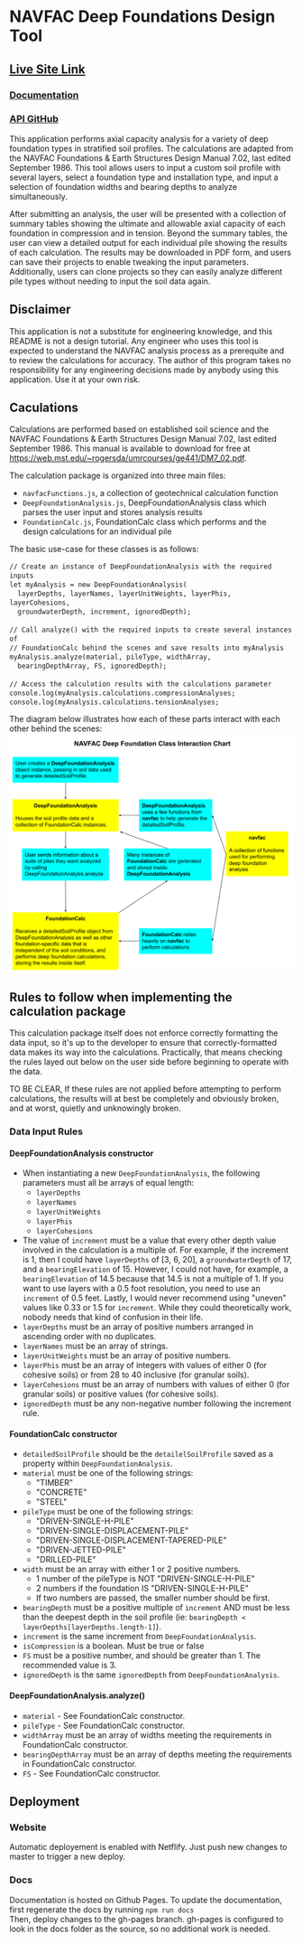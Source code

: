 # NAVFAC Deep Foundations Design Tool
## [Live Site Link](https://navfac-deep-foundations.netlify.app/)
### [Documentation](https://rcarpus.github.io/navfac-deep-foundations)
### [API GitHub](https://github.com/RCarpus/navfac-api)
This application performs axial capacity analysis for a variety of deep foundation types in stratified soil profiles. The calculations are adapted from the NAVFAC Foundations & Earth Structures Design Manual 7.02, last edited September 1986. This tool allows users to input a custom soil profile with several layers, select a foundation type and installation type, and input a selection of foundation widths and bearing depths to analyze simultaneously. 

After submitting an analysis, the user will be presented with a collection of summary tables showing the ultimate and allowable axial capacity of each foundation in compression and in tension. Beyond the summary tables, the user can view a detailed output for each individual pile showing the results of each calculation. The results may be downloaded in PDF form, and users can save their projects to enable tweaking the input parameters. Additionally, users can clone projects so they can easily analyze different pile types without needing to input the soil data again. 

## Disclaimer
This application is not a substitute for engineering knowledge, and this README is not a design tutorial. Any engineer who uses this tool is expected to understand the NAVFAC analysis process as a prerequite and to review the calculations for accuracy. The author of this program takes no responsibility for any engineering decisions made by anybody using this application. Use it at your own risk.

## Caculations
Calculations are performed based on established soil science and the NAVFAC Foundations & Earth Structures Design Manual 7.02, last edited September 1986. This manual is available to download for free at https://web.mst.edu/~rogersda/umrcourses/ge441/DM7_02.pdf.  

The calculation package is organized into three main files:
- `navfacFunctions.js`, a collection of geotechnical calculation function
- `DeepFoundationAnalysis.js`, DeepFoundationAnalysis class which parses the user input and stores analysis results
- `FoundationCalc.js`, FoundationCalc class which performs and the design calculations for an individual pile

The basic use-case for these classes is as follows:
```
// Create an instance of DeepFoundationAnalysis with the required inputs
let myAnalysis = new DeepFoundationAnalysis(
  layerDepths, layerNames, layerUnitWeights, layerPhis, layerCohesions,
  groundwaterDepth, increment, ignoredDepth);

// Call analyze() with the required inputs to create several instances of 
// FoundationCalc behind the scenes and save results into myAnalysis
myAnalysis.analyze(material, pileType, widthArray,
  bearingDepthArray, FS, ignoredDepth);

// Access the calculation results with the calculations parameter
console.log(myAnalysis.calculations.compressionAnalyses;
console.log(myAnalysis.calculations.tensionAnalyses; 
```

The diagram below illustrates how each of these parts interact with each other behind the scenes:
![diagram illustrating the interaction between navfac, DeepFoundationAnalysis, and FoundationCalc](./doc-img/navfac_class_interactions.svg)

## Rules to follow when implementing the calculation package
This calculation package itself does not enforce correctly formatting the data input, so it's up to the developer to ensure that correctly-formatted data makes its way into the calculations. Practically, that means checking the rules layed out below on the user side before beginning to operate with the data.

TO BE CLEAR, If these rules are not applied before attempting to perform calculations, the results will at best be completely and obviously broken, and at worst, quietly and unknowingly broken.

### Data Input Rules
#### DeepFoundationAnalysis constructor
- When instantiating a new `DeepFoundationAnalysis`, the following parameters must all be arrays of equal length:
  - `layerDepths`
  - `layerNames`
  - `layerUnitWeights`
  - `layerPhis`
  - `layerCohesions`
- The value of `increment` must be a value that every other depth value involved in the calculation is a multiple of. For example, if the increment is 1, then I could have `layerDepths` of [3, 6, 20], a `groundwaterDepth` of 17, and a `bearingElevation` of 15. However, I could not have, for example, a `bearingElevation` of 14.5 because that 14.5 is not a multiple of 1. If you want to use layers with a 0.5 foot resolution, you need to use an `increment` of 0.5 feet. Lastly, I would never recommend using "uneven" values like 0.33 or 1.5 for `increment`. While they could theoretically work, nobody needs that kind of confusion in their life.
- `layerDepths` must be an array of positive numbers arranged in ascending order with no duplicates.
- `layerNames` must be an array of strings.
- `layerUnitWeights` must be an array of positive numbers.
- `layerPhis` must be an array of integers with values of either 0 (for cohesive soils) or from 28 to 40 inclusive (for granular soils).
- `layerCohesions` must be an array of numbers with values of either 0 (for granular soils) or positive values (for cohesive soils).
- `ignoredDepth` must be any non-negative number following the increment rule. 

#### FoundationCalc constructor
- `detailedSoilProfile` should be the `detailelSoilProfile` saved as a property within `DeepFoundationAnalysis`. 
- `material` must be one of the following strings:
  - "TIMBER"
  - "CONCRETE"
  - "STEEL"
- `pileType` must be one of the following strings:
  - "DRIVEN-SINGLE-H-PILE"
  - "DRIVEN-SINGLE-DISPLACEMENT-PILE"
  - "DRIVEN-SINGLE-DISPLACEMENT-TAPERED-PILE"
  - "DRIVEN-JETTED-PILE"
  - "DRILLED-PILE"
- `width` must be an array with either 1 or 2 positive numbers.
  - 1 number of the pileType is NOT "DRIVEN-SINGLE-H-PILE"
  - 2 numbers if the foundation IS "DRIVEN-SINGLE-H-PILE"
  - If two numbers are passed, the smaller number should be first.
- `bearingDepth` must be a positive multiple of `increment` AND must be less than the deepest depth in the soil profile (ie: `bearingDepth < layerDepths[layerDepths.length-1]`).
- `increment` is the same increment from `DeepFoundationAnalysis`.
- `isCompression` is a boolean. Must be true or false
- `FS` must be a positive number, and should be greater than 1. The recommended value is 3.
- `ignoredDepth` is the same `ignoredDepth` from `DeepFoundationAnalysis`.

#### DeepFoundationAnalysis.analyze()
- `material` - See FoundationCalc constructor.
- `pileType` - See FoundationCalc constructor.
- `widthArray` must be an array of widths meeting the requirements in FoundationCalc constructor.
- `bearingDepthArray` must be an array of depths meeting the requirements in FoundationCalc constructor.
- `FS` - See FoundationCalc constructor.


## Deployment
### Website
Automatic deployement is enabled with Netflify. Just push new changes to master to trigger a new deploy.
### Docs
Documentation is hosted on Github Pages. To update the documentation, first regenerate the docs by running 
`npm run docs`  
Then, deploy changes to the gh-pages branch. gh-pages is configured to look in the docs folder as the source, so no additional work is needed.